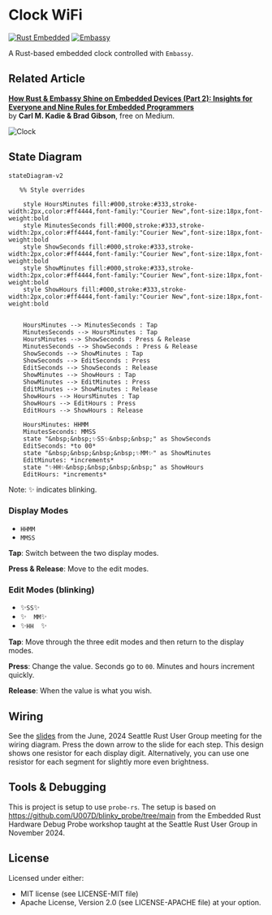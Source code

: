 # Clock WiFi

[![Rust Embedded](https://img.shields.io/badge/Rust-Embedded-blue?style=flat-square)](https://www.rust-lang.org/) [![Embassy](https://img.shields.io/badge/Framework-Embassy-orange?style=flat-square)](https://embassy.dev/)

A Rust-based embedded clock controlled with `Embassy`.

## Related Article

**[How Rust & Embassy Shine on Embedded Devices (Part 2): Insights for Everyone and Nine Rules for Embedded Programmers](https://medium.com/@carlmkadie/how-rust-embassy-shine-on-embedded-devices-part-2-aad1adfccf72)**  
by **Carl M. Kadie & Brad Gibson**, free on Medium.

![Clock](clock.jpg)

## State Diagram

```mermaid
stateDiagram-v2

   %% Style overrides

    style HoursMinutes fill:#000,stroke:#333,stroke-width:2px,color:#ff4444,font-family:"Courier New",font-size:18px,font-weight:bold
    style MinutesSeconds fill:#000,stroke:#333,stroke-width:2px,color:#ff4444,font-family:"Courier New",font-size:18px,font-weight:bold
    style ShowSeconds fill:#000,stroke:#333,stroke-width:2px,color:#ff4444,font-family:"Courier New",font-size:18px,font-weight:bold
    style ShowMinutes fill:#000,stroke:#333,stroke-width:2px,color:#ff4444,font-family:"Courier New",font-size:18px,font-weight:bold    
    style ShowHours fill:#000,stroke:#333,stroke-width:2px,color:#ff4444,font-family:"Courier New",font-size:18px,font-weight:bold
    

    HoursMinutes --> MinutesSeconds : Tap
    MinutesSeconds --> HoursMinutes : Tap
    HoursMinutes --> ShowSeconds : Press & Release
    MinutesSeconds --> ShowSeconds : Press & Release
    ShowSeconds --> ShowMinutes : Tap
    ShowSeconds --> EditSeconds : Press
    EditSeconds --> ShowSeconds : Release
    ShowMinutes --> ShowHours : Tap
    ShowMinutes --> EditMinutes : Press
    EditMinutes --> ShowMinutes : Release
    ShowHours --> HoursMinutes : Tap
    ShowHours --> EditHours : Press
    EditHours --> ShowHours : Release

    HoursMinutes: HHMM
    MinutesSeconds: MMSS
    state "&nbsp;&nbsp;✨SS✨&nbsp;&nbsp;" as ShowSeconds
    EditSeconds: *to 00*
    state "&nbsp;&nbsp;&nbsp;&nbsp;✨MM✨" as ShowMinutes    
    EditMinutes: *increments*
    state "✨HH✨&nbsp;&nbsp;&nbsp;&nbsp;" as ShowHours
    EditHours: *increments*

```

Note: ✨ indicates blinking.

### Display Modes

* `HHMM`
* `MMSS`

**Tap**: Switch between the two display modes.

**Press & Release**: Move to the edit modes.

### Edit Modes (blinking)

<!-- markdownlint-disable MD038 -->
* ✨` SS `✨
* ✨`  MM`✨
* ✨`HH  `✨

**Tap**: Move through the three edit modes and then return to the display modes.

**Press**: Change the value. Seconds go to `00`. Minutes and hours increment quickly.

**Release**: When the value is what you wish.

## Wiring

See the [slides](https://slides.com/u007d/srug-2024-06#/6) from the June, 2024 Seattle Rust User Group meeting for the wiring diagram. Press the down arrow to the slide for each step. This design shows one resistor for each display digit. Alternatively, you can use one resistor for each segment for slightly more even
brightness.

## Tools & Debugging

This is project is setup to use `probe-rs`. The setup is based on
<https://github.com/U007D/blinky_probe/tree/main> from the
Embedded Rust Hardware Debug Probe workshop taught at the
Seattle Rust User Group in November 2024.

## License

Licensed under either:

* MIT license (see LICENSE-MIT file)
* Apache License, Version 2.0 (see LICENSE-APACHE file)
  at your option.
